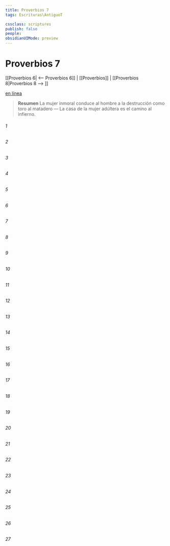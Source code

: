 ```yaml
---
title: Proverbios 7
tags: Escrituras\AntiguoT

cssclass: scriptures
publish: false
people:
obsidianUIMode: preview
---
```


# Proverbios 7
[[Proverbios 6| <-- Proverbios 6]] | [[Proverbios]] | [[Proverbios 8|Proverbios 8 --> ]]

[en línea](https://churchofjesuschrist.org/study/scriptures/ot/prov/7?lang=spa)

> __Resumen__
La mujer inmoral conduce al hombre a la destrucción como toro al matadero — La casa de la mujer adúltera es el camino al infierno.

###### 1 


###### 2 


###### 3 


###### 4 


###### 5 


###### 6 


###### 7 


###### 8 


###### 9 


###### 10 


###### 11 


###### 12 


###### 13 


###### 14 


###### 15 


###### 16 


###### 17 


###### 18 


###### 19 


###### 20 


###### 21 


###### 22 


###### 23 


###### 24 


###### 25 


###### 26 


###### 27 


